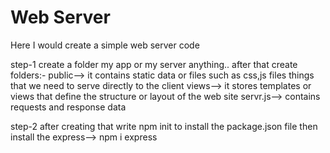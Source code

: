 # Web Server
 Here I would create a simple web server code 

step-1 
create a folder my app or my server anything..
after that create folders:-
public--> it contains static data or files such as css,js files things that we need to serve directly to the client 
views--> it stores templates or views that define the structure or layout of the web site 
servr.js--> contains requests and response data 

step-2 
after creating that write npm init to install the package.json file 
then install the express--> npm i express
